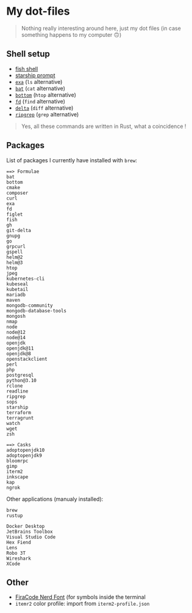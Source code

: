 # My dot-files

> Nothing really interesting around here, just my dot files (in case something happens to my computer 🙃)

## Shell setup

- [fish shell](https://fishshell.com/)
- [starship prompt](https://starship.rs/)
- [`exa`](https://github.com/ogham/exa) (`ls` alternative)
- [`bat`](https://github.com/sharkdp/bat) (`cat` alternative)
- [`bottom`](https://github.com/ClementTsang/bottom) (`htop` alternative)
- [`fd`](https://github.com/sharkdp/fd) (`find` alternative)
- [`delta`](https://github.com/dandavison/delta) (`diff` alternative)
- [`ripgrep`](https://github.com/BurntSushi/ripgrep) (`grep` alternative)

> Yes, all these commands are written in Rust, what a coincidence !

## Packages

List of packages I currently have installed with `brew`:

```
==> Formulae
bat
bottom
cmake
composer
curl
exa
fd
figlet
fish
gh
git-delta
gnupg
go
grpcurl
gspell
helm@2
helm@3
htop
jpeg
kubernetes-cli
kubeseal
kubetail
mariadb
maven
mongodb-community
mongodb-database-tools
mongosh
nmap
node
node@12
node@14
openjdk
openjdk@11
openjdk@8
openstackclient
perl
php
postgresql
python@3.10
rclone
readline
ripgrep
sops
starship
terraform
terragrunt
watch
wget
zsh

==> Casks
adoptopenjdk10
adoptopenjdk9
bloomrpc
gimp
iterm2
inkscape
kap
ngrok
```

Other applications (manualy installed):

```
brew
rustup

Docker Desktop
JetBrains Toolbox
Visual Studio Code
Hex Fiend
Lens
Robo 3T
Wireshark
XCode
```

## Other

- [FiraCode Nerd Font](https://www.nerdfonts.com/font-downloads) (for symbols inside the terminal
- `itemr2` color profile: import from `iterm2-profile.json`
